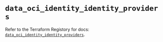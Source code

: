 # `data_oci_identity_identity_providers`

Refer to the Terraform Registory for docs: [`data_oci_identity_identity_providers`](https://registry.terraform.io/providers/oracle/oci/6.18.0/docs/data-sources/identity_identity_providers).

